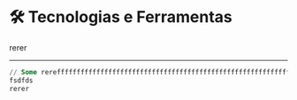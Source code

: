 # 🛠️ Tecnologias e Ferramentas

rerer



***

```sql
// Some rerefffffffffffffffffffffffffffffffffffffffffffffffffffffffffff
fsdfds
rerer

```
